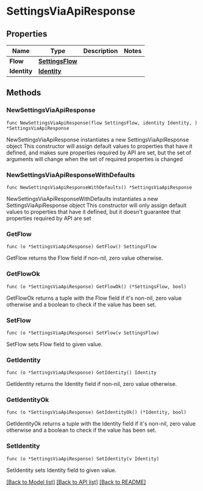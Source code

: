 # SettingsViaApiResponse

## Properties

Name | Type | Description | Notes
------------ | ------------- | ------------- | -------------
**Flow** | [**SettingsFlow**](settingsFlow.md) |  | 
**Identity** | [**Identity**](Identity.md) |  | 

## Methods

### NewSettingsViaApiResponse

`func NewSettingsViaApiResponse(flow SettingsFlow, identity Identity, ) *SettingsViaApiResponse`

NewSettingsViaApiResponse instantiates a new SettingsViaApiResponse object
This constructor will assign default values to properties that have it defined,
and makes sure properties required by API are set, but the set of arguments
will change when the set of required properties is changed

### NewSettingsViaApiResponseWithDefaults

`func NewSettingsViaApiResponseWithDefaults() *SettingsViaApiResponse`

NewSettingsViaApiResponseWithDefaults instantiates a new SettingsViaApiResponse object
This constructor will only assign default values to properties that have it defined,
but it doesn't guarantee that properties required by API are set

### GetFlow

`func (o *SettingsViaApiResponse) GetFlow() SettingsFlow`

GetFlow returns the Flow field if non-nil, zero value otherwise.

### GetFlowOk

`func (o *SettingsViaApiResponse) GetFlowOk() (*SettingsFlow, bool)`

GetFlowOk returns a tuple with the Flow field if it's non-nil, zero value otherwise
and a boolean to check if the value has been set.

### SetFlow

`func (o *SettingsViaApiResponse) SetFlow(v SettingsFlow)`

SetFlow sets Flow field to given value.


### GetIdentity

`func (o *SettingsViaApiResponse) GetIdentity() Identity`

GetIdentity returns the Identity field if non-nil, zero value otherwise.

### GetIdentityOk

`func (o *SettingsViaApiResponse) GetIdentityOk() (*Identity, bool)`

GetIdentityOk returns a tuple with the Identity field if it's non-nil, zero value otherwise
and a boolean to check if the value has been set.

### SetIdentity

`func (o *SettingsViaApiResponse) SetIdentity(v Identity)`

SetIdentity sets Identity field to given value.



[[Back to Model list]](../README.md#documentation-for-models) [[Back to API list]](../README.md#documentation-for-api-endpoints) [[Back to README]](../README.md)


